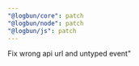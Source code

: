 ```yaml
---
"@logbun/core": patch
"@logbun/node": patch
"@logbun/js": patch
---
```


Fix wrong api url and untyped event"
